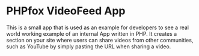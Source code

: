# PHPfox VideoFeed App

This is a small app that is used as an example for developers to see a real world working example of an internal App written in PHP. It creates a section on your site where users can share videos from other communities, such as YouTube by simply pasting the URL when sharing a video.
